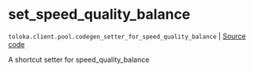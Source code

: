# set_speed_quality_balance
`toloka.client.pool.codegen_setter_for_speed_quality_balance` | [Source code](https://github.com/Toloka/toloka-kit/blob/v1.2.1/src/client/pool/__init__.py#L0)

A shortcut setter for speed_quality_balance

